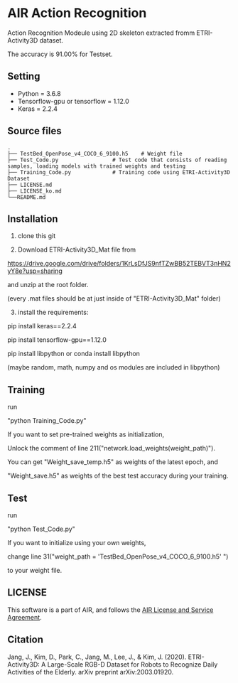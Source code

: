 # AIR Action Recognition

Action Recognition Modeule using 2D skeleton extracted fromm ETRI-Activity3D dataset.

The accuracy is 91.00% for Testset.



## Setting 
-   Python = 3.6.8     
-   Tensorflow-gpu  or tensorflow = 1.12.0    
-   Keras = 2.2.4

## Source files
    .
    ├── TestBed_OpenPose_v4_COCO_6_9100.h5    # Weight file                  
    ├── Test_Code.py                 # Test code that consists of reading samples, loading models with trained weights and testing 
    ├── Training_Code.py             # Training code using ETRI-Activity3D Dataset
    ├── LICENSE.md
    ├── LICENSE_ko.md
    └──README.md

## Installation


1. clone this git

2. Download ETRI-Activity3D_Mat file from 

https://drive.google.com/drive/folders/1KrLsDfJS9nfTZwBB52TEBVT3nHN2yY8e?usp=sharing

and unzip at the root folder.

(every .mat files should be at just inside of "ETRI-Activity3D_Mat" folder)


3.  install the requirements:

pip install keras==2.2.4

pip install tensorflow-gpu==1.12.0

pip install libpython or conda install libpython

(maybe random, math, numpy and os modules are included in libpython)







## Training

run

"python Training_Code.py"

If you want to set pre-trained weights as initialization, 

Unlock the comment of line 211("network.load_weights(weight_path)").


You can get "Weight_save_temp.h5" as weights of the latest epoch, and

"Weight_save.h5" as weights of the best test accuracy during your training.



## Test

run

"python Test_Code.py"

If you want to initialize using your own weights, 

change line 31("weight_path = 'TestBed_OpenPose_v4_COCO_6_9100.h5' ")

to your weight file.







## LICENSE
This software is a part of AIR, and follows the [AIR License and Service Agreement](LICENSE.md).



## Citation
Jang, J., Kim, D., Park, C., Jang, M., Lee, J., & Kim, J. (2020). ETRI-Activity3D: A Large-Scale RGB-D Dataset for Robots to Recognize Daily Activities of the Elderly. arXiv preprint arXiv:2003.01920.